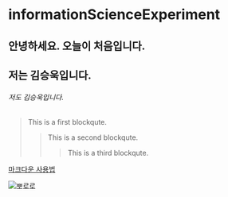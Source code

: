 # informationScienceExperiment

## 안녕하세요. 오늘이 처음입니다.
## 저는 김승욱입니다.
###### 저도 김승욱입니다.

> This is a first blockqute.
>	> This is a second blockqute.
>	>	> This is a third blockqute.

[마크다운 사용법](https://gist.github.com/ihoneymon/652be052a0727ad59601)

![뽀로로](https://user-images.githubusercontent.com/80079693/110878852-4fbddd80-831f-11eb-9ab5-c607e4497536.jpg)
